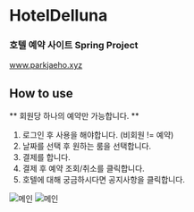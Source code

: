 # HotelDelluna
 
### 호텔 예약 사이트 Spring Project

 www.parkjaeho.xyz 

## How to use  
 ** 회원당 하나의 예약만 가능합니다. **
1. 로그인 후 사용을 해야합니다. (비회원 != 예약)
2. 날짜를 선택 후 원하는 룸을 선택합니다.
3. 결제를 합니다.
4. 결제 후 예약 조회/취소를 클릭합니다.
5. 호텔에 대해 궁금하시다면 공지사항을 클릭합니다.
  





![메인](https://user-images.githubusercontent.com/54925582/79240329-99523e00-7eac-11ea-93a9-ef2da963eb37.PNG)
![메인](https://user-images.githubusercontent.com/54925582/79240348-a0794c00-7eac-11ea-9cf6-0e91efb9154a.PNG)

